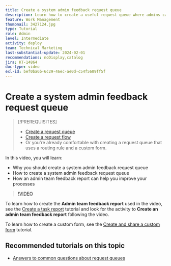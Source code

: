```yaml
---
title: Create a system admin feedback request queue
description: Learn how to create a useful request queue where admins can get feedback on workflows and processes.
feature: Work Management
thumbnail: 3427124.jpg
type: Tutorial
role: Admin
level: Intermediate
activity: deploy
team: Technical Marketing
last-substantial-update: 2024-02-01
recommendations: noDisplay,catalog
jira: KT-14864
doc-type: video
exl-id: bef0ba6b-6c29-46ec-ae0d-c54f5609ff5f
---
```

# Create a system admin feedback request queue

>[!PREREQUISITES]
>
>* [Create a request queue](https://experienceleague.adobe.com/docs/workfront-learn/tutorials-workfront/manage-work/request-queues/create-a-request-queue.html)
>* [Create a request flow](https://experienceleague.adobe.com/docs/workfront-learn/tutorials-workfront/manage-work/request-queues/create-a-request-flow.html)
>* Or you're already comfortable with creating a request queue that uses a routing rule and a custom form.


In this video, you will learn:

* Why you should create a system admin feedback request queue
* How to create a system admin feedback request queue
* How an admin team feedback report can help you improve your processes

>[!VIDEO](https://video.tv.adobe.com/v/3427124/?quality=12&learn=on&enablevpops)

To learn how to create the **Admin team feedback report** used in the video, see the [Create a task report](https://experienceleague.adobe.com/docs/workfront-learn/tutorials-workfront/reporting/basic-reporting/create-a-task-report.html?lang=en) tutorial and look for the activity to **Create an admin team feedback report** following the video. 

To learn how to create a custom form, see the [Create and share a custom form](https://experienceleague.adobe.com/docs/workfront-learn/tutorials-workfront/custom-data/custom-forms/custom-forms-creating-and-sharing-a-custom-form.html) tutorial.

## Recommended tutorials on this topic

* [Answers to common questions about request queues](/help/manage-work/request-queues/request-queue-faq.md)
